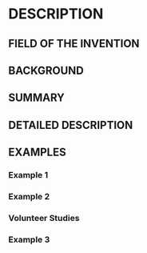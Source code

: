 # DESCRIPTION

## FIELD OF THE INVENTION

## BACKGROUND

## SUMMARY

## DETAILED DESCRIPTION

## EXAMPLES

### Example 1

### Example 2

### Volunteer Studies

### Example 3

